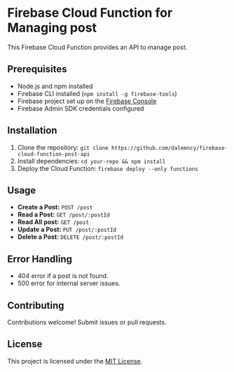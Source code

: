 # Firebase Cloud Function for Managing post

This Firebase Cloud Function provides an API to manage post.

## Prerequisites

- Node.js and npm installed
- Firebase CLI installed (`npm install -g firebase-tools`)
- Firebase project set up on the [Firebase Console](https://console.firebase.google.com/)
- Firebase Admin SDK credentials configured

## Installation

1. Clone the repository: `git clone https://github.com/dalemncy/firebase-cloud-function-post-api`
2. Install dependencies: `cd your-repo && npm install`
3. Deploy the Cloud Function: `firebase deploy --only functions`

## Usage

- **Create a Post:** `POST /post`
- **Read a Post:** `GET /post/:postId`
- **Read All post:** `GET /post`
- **Update a Post:** `PUT /post/:postId`
- **Delete a Post:** `DELETE /post/:postId`

## Error Handling

- 404 error if a post is not found.
- 500 error for internal server issues.

## Contributing

Contributions welcome! Submit issues or pull requests.

## License

This project is licensed under the [MIT License](https://opensource.org/licenses/MIT).
